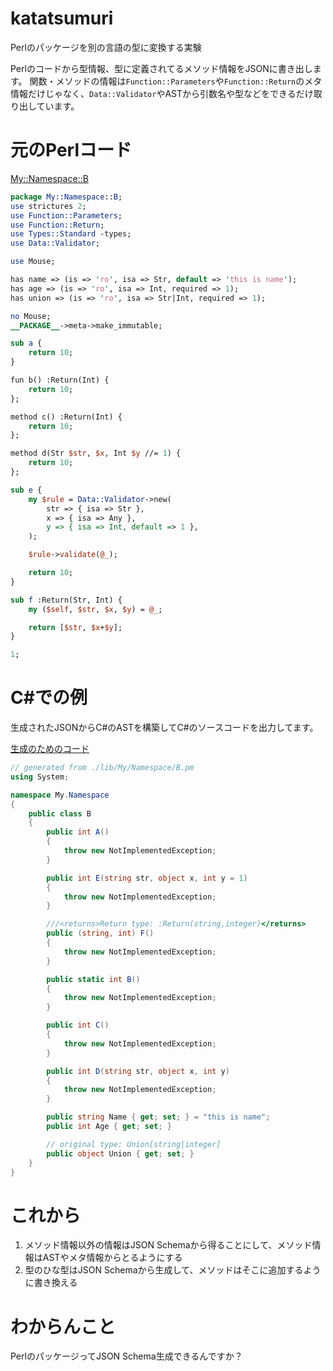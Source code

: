 # katatsumuri

Perlのパッケージを別の言語の型に変換する実験

Perlのコードから型情報、型に定義されてるメソッド情報をJSONに書き出します。
関数・メソッドの情報は`Function::Parameters`や`Function::Return`のメタ情報だけじゃなく、`Data::Validator`やASTから引数名や型などをできるだけ取り出しています。

# 元のPerlコード
[My::Namespace::B](./perl/lib/My/Namespace/B.pm)

```perl
package My::Namespace::B;
use strictures 2;
use Function::Parameters;
use Function::Return;
use Types::Standard -types;
use Data::Validator;

use Mouse;

has name => (is => 'ro', isa => Str, default => 'this is name');
has age => (is => 'ro', isa => Int, required => 1);
has union => (is => 'ro', isa => Str|Int, required => 1);

no Mouse;
__PACKAGE__->meta->make_immutable;

sub a {
    return 10;
}

fun b() :Return(Int) {
    return 10;
};

method c() :Return(Int) {
    return 10;
};

method d(Str $str, $x, Int $y //= 1) {
    return 10;
};

sub e {
    my $rule = Data::Validator->new(
        str => { isa => Str },
        x => { isa => Any },
        y => { isa => Int, default => 1 },
    );

    $rule->validate(@_);

    return 10;
}

sub f :Return(Str, Int) {
    my ($self, $str, $x, $y) = @_;

    return [$str, $x+$y];
}

1;
```

# C#での例
生成されたJSONからC#のASTを構築してC#のソースコードを出力してます。

[生成のためのコード](./csharp/TypeGenerator/Program.cs)

```cs
// generated from ./lib/My/Namespace/B.pm
using System;

namespace My.Namespace
{
    public class B
    {
        public int A()
        {
            throw new NotImplementedException;
        }

        public int E(string str, object x, int y = 1)
        {
            throw new NotImplementedException;
        }

        ///<returns>Return type: :Return(string,integer)</returns>
        public (string, int) F()
        {
            throw new NotImplementedException;
        }

        public static int B()
        {
            throw new NotImplementedException;
        }

        public int C()
        {
            throw new NotImplementedException;
        }

        public int D(string str, object x, int y)
        {
            throw new NotImplementedException;
        }

        public string Name { get; set; } = "this is name";
        public int Age { get; set; }

        // original type: Union[string|integer]
        public object Union { get; set; }
    }
}
```

# これから
1. メソッド情報以外の情報はJSON Schemaから得ることにして、メソッド情報はASTやメタ情報からとるようにする
2. 型のひな型はJSON Schemaから生成して、メソッドはそこに追加するように書き換える


# わからんこと
PerlのパッケージってJSON Schema生成できるんですか？

